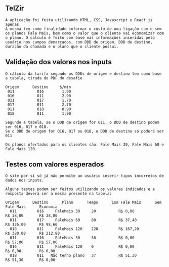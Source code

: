 ## TelZir
    A aplicação foi feita utilizando HTML, CSS, Javascript e React.js apenas.
    A mesma tem como finalidade informar o custo de uma ligação com e sem os planos Fale Mais, bem como o valor que o cliente vai economizar com o plano. O calculo é feito com base nas informações inseridas pelo usuário nos campos demarcados, com DDD de origem, DDD de destino, duração da chamada e o plano que o cliente possui.

## Validação dos valores nos inputs
    O cálculo da tarifa segundo os DDDs de origem e destino tem como base a tabela, tirada do PDF do desafio
    
    Origem      Destino     $/min
     011          016        1.90
     016          011        2.90
     011          017        1.70
     017          011        2.70
     011          018        0.90
     018          011        1.90 

    Segundo a tabela, se o DDD de origem for 011, o DDD de destino podem ser 016, 017 e 018.
    Se o DDD de origem for 016, 017 ou 018, o DDD de destino só poderá ser 011

    Os planos ofertados para os clientes são: Fale Mais 30, Fale Mais 60 e Fale Mais 120.

## Testes com valores esperados
    O site por sí só já não permite ao usuário inserir tipos incorretos de dados nos inputs.

    Alguns testes podem ser feitos utilizando os valores indicados e a resposta deverá ser a mesma presente na tabela:

    Origem      Destino      Plano      Tempo      Com Fale Mais      Sem Fale Mais      Economia
      011         016     FaleMais 30     20          R$ 0,00             R$ 38,00       R$ 38,00
      011         017     FaleMais 60     80          R$ 37,40            R$ 136,00      R$ 98,60
      018         011     FaleMais 120    220         R$ 167,20           R$ 380,00      R$ 212,80
      011         016     FaleMais 30     30          R$ 0,00             R$ 57,00       R$ 57,00 
      016         011     FaleMais 120    0           R$ 0,00             R$ 0,00        R$ 0,00
      018         011   Não tenho plano   37          R$ 51,30            R$ 51,30       R$ 0,00
